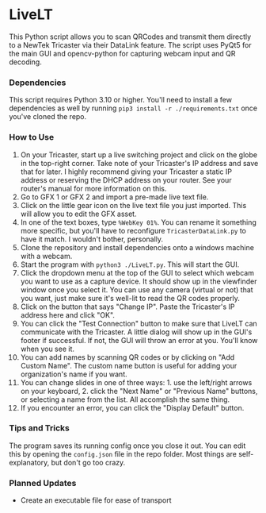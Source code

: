 # LiveLT
This Python script allows you to scan QRCodes and transmit them directly to a NewTek Tricaster via their DataLink feature. The script uses PyQt5 for the main GUI and opencv-python for capturing webcam input and QR decoding.

### Dependencies
This script requires Python 3.10 or higher. You'll need to install a few dependencies as well by running `pip3 install -r ./requirements.txt` once you've cloned the repo.

### How to Use
1. On your Tricaster, start up a live switching project and click on the globe in the top-right corner. Take note of your Tricaster's IP address and save that for later. I highly recommend giving your Tricaster a static IP address or reserving the DHCP address on your router. See your router's manual for more information on this.
2. Go to GFX 1 or GFX 2 and import a pre-made live text file.
3. Click on the little gear icon on the live text file you just imported. This will allow you to edit the GFX asset.
4. In one of the text boxes, type `%WebKey 01%`. You can rename it something more specific, but you'll have to reconfigure `TricasterDataLink.py` to have it match. I wouldn't bother, personally.
5. Clone the repository and install dependencies onto a windows machine with a webcam.
6. Start the program with `python3 ./LiveLT.py`. This will start the GUI.
7. Click the dropdown menu at the top of the GUI to select which webcam you want to use as a capture device. It should show up in the viewfinder window once you select it. You can use any camera (virtual or not) that you want, just make sure it's well-lit to read the QR codes properly.
8. Click on the button that says "Change IP". Paste the Tricaster's IP address here and click "OK".
9. You can click the "Test Connection" button to make sure that LiveLT can communicate with the Tricaster. A little dialog will show up in the GUI's footer if successful. If not, the GUI will throw an error at you. You'll know when you see it.
10. You can add names by scanning QR codes or by clicking on "Add Custom Name". The custom name button is useful for adding your organization's name if you want.
11. You can change slides in one of three ways: 1. use the left/right arrows on your keyboard, 2. click the "Next Name" or "Previous Name" buttons, or selecting a name from the list. All accomplish the same thing.
12. If you encounter an error, you can click the "Display Default" button.

### Tips and Tricks
The program saves its running config once you close it out. You can edit this by opening the `config.json` file in the repo folder. Most things are self-explanatory, but don't go too crazy.

### Planned Updates
- Create an executable file for ease of transport
